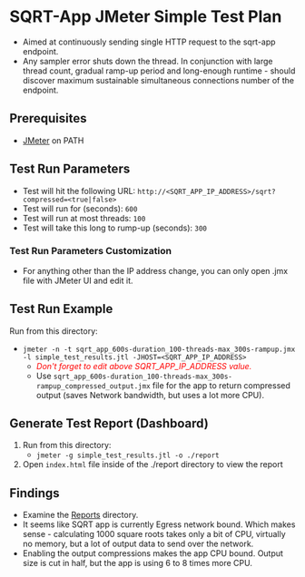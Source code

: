 # SQRT-App JMeter Simple Test Plan

* Aimed at continuously sending single HTTP request to the sqrt-app endpoint.
* Any sampler error shuts down the thread. In conjunction with large thread count, gradual ramp-up period and long-enough runtime - should discover maximum sustainable simultaneous connections number of the endpoint.

## Prerequisites
* [JMeter](https://jmeter.apache.org/download_jmeter.cgi) on PATH

## Test Run Parameters
* Test will hit the following URL: ```http://<SQRT_APP_IP_ADDRESS>/sqrt?compressed=<true|false>```
* Test will run for (seconds): ```600```
* Test will run at most threads: ```100```
* Test will take this long to rump-up (seconds): ```300```

### Test Run Parameters Customization
* For anything other than the IP address change, you can only open .jmx file with JMeter UI and edit it.

## Test Run Example
Run from this directory:
* ```jmeter -n -t sqrt_app_600s-duration_100-threads-max_300s-rampup.jmx -l simple_test_results.jtl -JHOST=<SQRT_APP_IP_ADDRESS>```
  * <i><span style="color: red;">Don't forget to edit above SQRT_APP_IP_ADDRESS value.</span></i>
  * Use ```sqrt_app_600s-duration_100-threads-max_300s-rampup_compressed_output.jmx``` file for the app to return compressed output (saves Network bandwidth, but uses a lot more CPU).

## Generate Test Report (Dashboard)
1. Run from this directory:
   * ```jmeter -g simple_test_results.jtl -o ./report```
2. Open ```index.html``` file inside of the ./report directory to view the report

## Findings
* Examine the [Reports](./reports/) directory.
* It seems like SQRT app is currently Egress network bound. Which makes sense - calculating 1000 square roots takes only a bit of CPU, virtually no memory, but a lot of output data to send over the network.
* Enabling the output compressions makes the app CPU bound. Output size is cut in half, but the app is using 6 to 8 times more CPU.
